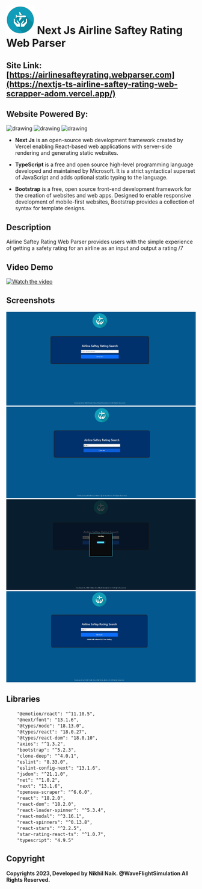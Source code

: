 # <img src="https://github.com/nikhilsurfingaus/NEXTJS-TS-Airline-Saftey-Rating-web-scrapper/blob/main/src/assets/logo.png" alt="drawing" height="75" width="75"/> Next Js Airline Saftey Rating Web Parser

## Site Link: [https://airlinesafteyrating.webparser.com](https://nextjs-ts-airline-saftey-rating-web-scrapper-adom.vercel.app/)

## Website Powered By: 

<img src="https://www.rlogical.com/wp-content/uploads/2021/08/Rlogical-Blog-Images-thumbnail.png" alt="drawing" width="100"/> <img 
src="https://upload.wikimedia.org/wikipedia/commons/thumb/4/4c/Typescript_logo_2020.svg/1024px-Typescript_logo_2020.svg.png" alt="drawing" height="80" width="100"/> 
<img 
src="https://upload.wikimedia.org/wikipedia/commons/thumb/b/b2/Bootstrap_logo.svg/1280px-Bootstrap_logo.svg.png" alt="drawing" height="80" width="100"/> 

- **Next Js** is an open-source web development framework created by Vercel enabling React-based web applications with server-side rendering and generating static websites. 

- **TypeScript** is a free and open source high-level programming language developed and maintained by Microsoft. It is a strict syntactical superset of JavaScript and adds optional static typing to the language.

- **Bootstrap**  is a free, open source front-end development framework for the creation of websites and web apps. Designed to enable responsive development of mobile-first websites, Bootstrap provides a collection of syntax for template designs.

## Description 
Airline Saftey Rating Web Parser provides users with the simple experience of getting a safety rating for an airline as an input and output a rating /7 

## Video Demo 
[![Watch the video](https://img.youtube.com/vi/Swf93Ros7sk/hqdefault.jpg)](https://youtu.be/Swf93Ros7sk)


## Screenshots 
<p float="left">
  <img src="https://github.com/nikhilsurfingaus/NEXTJS-TS-Airline-Saftey-Rating-web-scrapper/blob/main/src/assets/1.jpg" />
  <img src="https://github.com/nikhilsurfingaus/NEXTJS-TS-Airline-Saftey-Rating-web-scrapper/blob/main/src/assets/2.jpg"  />
  <img src="https://github.com/nikhilsurfingaus/NEXTJS-TS-Airline-Saftey-Rating-web-scrapper/blob/main/src/assets/3.jpg" />
  <img src="https://github.com/nikhilsurfingaus/NEXTJS-TS-Airline-Saftey-Rating-web-scrapper/blob/main/src/assets/4.jpg" />
</p>

## Libraries
        "@emotion/react": "^11.10.5",
        "@next/font": "13.1.6",
        "@types/node": "18.13.0",
        "@types/react": "18.0.27",
        "@types/react-dom": "18.0.10",
        "axios": "^1.3.2",
        "bootstrap": "^5.2.3",
        "clone-deep": "^4.0.1",
        "eslint": "8.33.0",
        "eslint-config-next": "13.1.6",
        "jsdom": "^21.1.0",
        "net": "^1.0.2",
        "next": "13.1.6",
        "opensea-scraper": "^6.6.0",
        "react": "18.2.0",
        "react-dom": "18.2.0",
        "react-loader-spinner": "^5.3.4",
        "react-modal": "^3.16.1",
        "react-spinners": "^0.13.8",
        "react-stars": "^2.2.5",
        "star-rating-react-ts": "^1.0.7",
        "typescript": "4.9.5"

## Copyright

**Copyrights 2023, Developed by Nikhil Naik. @WaveFlightSimulation All Rights Reserved.**
